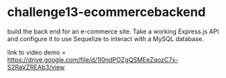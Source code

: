 # challenge13-ecommercebackend
build the back end for an e-commerce site. Take a working Express.js API and configure it to use Sequelize to interact with a MySQL database.

link to video demo = https://drive.google.com/file/d/1I0ndPOZgQSMEeZqozC7x-S2RaVZREAb3/view

